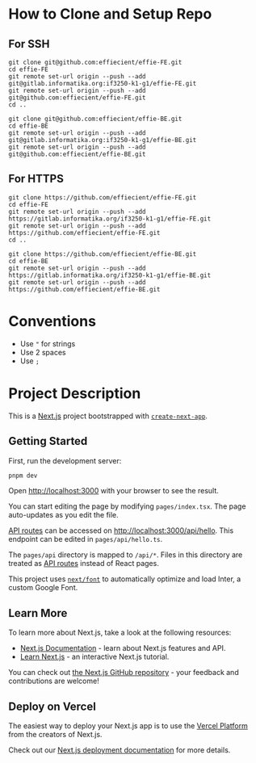 # How to Clone and Setup Repo
## For SSH
```
git clone git@github.com:effiecient/effie-FE.git
cd effie-FE
git remote set-url origin --push --add git@gitlab.informatika.org:if3250-k1-g1/effie-FE.git
git remote set-url origin --push --add git@github.com:effiecient/effie-FE.git
cd ..

git clone git@github.com:effiecient/effie-BE.git
cd effie-BE
git remote set-url origin --push --add git@gitlab.informatika.org:if3250-k1-g1/effie-BE.git
git remote set-url origin --push --add git@github.com:effiecient/effie-BE.git
```

## For HTTPS
```
git clone https://github.com/effiecient/effie-FE.git
cd effie-FE
git remote set-url origin --push --add https://gitlab.informatika.org/if3250-k1-g1/effie-FE.git
git remote set-url origin --push --add https://github.com/effiecient/effie-FE.git
cd ..

git clone https://github.com/effiecient/effie-BE.git
cd effie-BE
git remote set-url origin --push --add https://gitlab.informatika.org/if3250-k1-g1/effie-BE.git
git remote set-url origin --push --add https://github.com/effiecient/effie-BE.git
```

# Conventions
- Use `"` for strings
- Use 2 spaces
- Use `;`

# Project Description
This is a [Next.js](https://nextjs.org/) project bootstrapped with [`create-next-app`](https://github.com/vercel/next.js/tree/canary/packages/create-next-app).

## Getting Started

First, run the development server:

```bash
pnpm dev
```

Open [http://localhost:3000](http://localhost:3000) with your browser to see the result.

You can start editing the page by modifying `pages/index.tsx`. The page auto-updates as you edit the file.

[API routes](https://nextjs.org/docs/api-routes/introduction) can be accessed on [http://localhost:3000/api/hello](http://localhost:3000/api/hello). This endpoint can be edited in `pages/api/hello.ts`.

The `pages/api` directory is mapped to `/api/*`. Files in this directory are treated as [API routes](https://nextjs.org/docs/api-routes/introduction) instead of React pages.

This project uses [`next/font`](https://nextjs.org/docs/basic-features/font-optimization) to automatically optimize and load Inter, a custom Google Font.

## Learn More

To learn more about Next.js, take a look at the following resources:

- [Next.js Documentation](https://nextjs.org/docs) - learn about Next.js features and API.
- [Learn Next.js](https://nextjs.org/learn) - an interactive Next.js tutorial.

You can check out [the Next.js GitHub repository](https://github.com/vercel/next.js/) - your feedback and contributions are welcome!

## Deploy on Vercel

The easiest way to deploy your Next.js app is to use the [Vercel Platform](https://vercel.com/new?utm_medium=default-template&filter=next.js&utm_source=create-next-app&utm_campaign=create-next-app-readme) from the creators of Next.js.

Check out our [Next.js deployment documentation](https://nextjs.org/docs/deployment) for more details.
